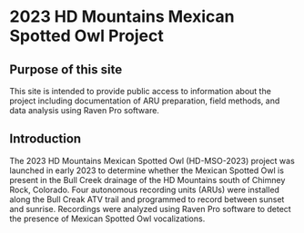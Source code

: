 # 2023 HD Mountains Mexican Spotted Owl Project
## Purpose of this site
This site is intended to provide public access to information about the project including documentation of ARU preparation, field methods, and data analysis using Raven Pro software.
## Introduction
The 2023 HD Mountains Mexican Spotted Owl (HD-MSO-2023) project was launched in early 2023 to determine whether the Mexican Spotted Owl is present in the Bull Creek drainage of the HD Mountains south of Chimney Rock, Colorado. Four autonomous recording units (ARUs) were installed along the Bull Creak ATV trail and programmed to record between sunset and sunrise. Recordings were analyzed using Raven Pro software to detect the presence of Mexican Spotted Owl vocalizations.
